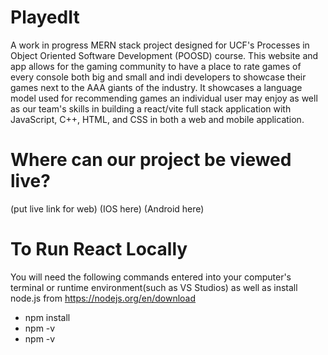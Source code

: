 # PlayedIt
A work in progress MERN stack project designed for UCF's Processes in Object Oriented Software Development (POOSD) course. This website and app allows for the gaming community to have a place to rate games of every console both big and small and indi developers to showcase their games next to the AAA giants of the industry. It showcases a language model used for recommending games an individual user may enjoy as well as our team's skills in building a react/vite full stack application with JavaScript, C++, HTML, and CSS in both a web and mobile application.

# Where can our project be viewed live?
(put live link for web)
(IOS here)
(Android here)

# To Run React Locally 
You will need the following commands entered into your computer's terminal or runtime environment(such as VS Studios) as well as install node.js from https://nodejs.org/en/download
  - npm install
  - npm -v
  - npm -v
